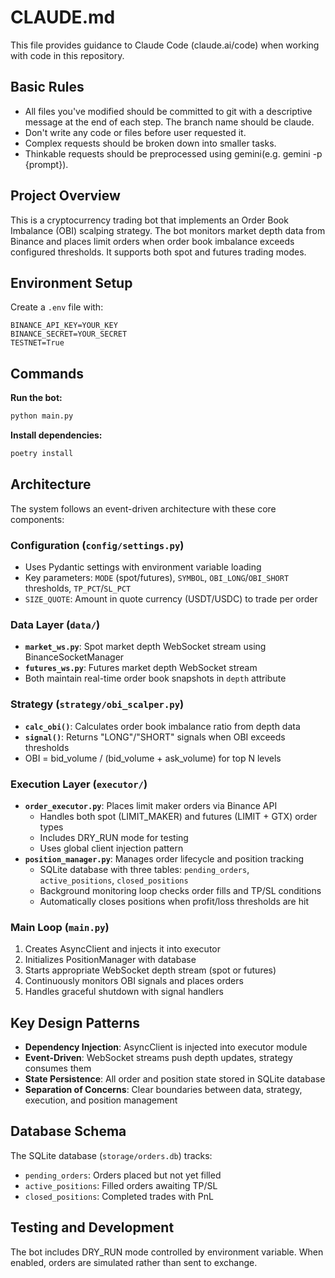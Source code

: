 # CLAUDE.md

This file provides guidance to Claude Code (claude.ai/code) when working with code in this repository.

## Basic Rules

- All files you've modified should be committed to git with a descriptive message at the end of each step. The branch name should be claude.
- Don't write any code or files before user requested it.
- Complex requests should be broken down into smaller tasks.
- Thinkable requests should be preprocessed using gemini(e.g. gemini -p {prompt}).

## Project Overview

This is a cryptocurrency trading bot that implements an Order Book Imbalance (OBI) scalping strategy. The bot monitors market depth data from Binance and places limit orders when order book imbalance exceeds configured thresholds. It supports both spot and futures trading modes.

## Environment Setup

Create a `.env` file with:
```
BINANCE_API_KEY=YOUR_KEY
BINANCE_SECRET=YOUR_SECRET
TESTNET=True
```

## Commands

**Run the bot:**
```bash
python main.py
```

**Install dependencies:**
```bash
poetry install
```

## Architecture

The system follows an event-driven architecture with these core components:

### Configuration (`config/settings.py`)
- Uses Pydantic settings with environment variable loading
- Key parameters: `MODE` (spot/futures), `SYMBOL`, `OBI_LONG`/`OBI_SHORT` thresholds, `TP_PCT`/`SL_PCT`
- `SIZE_QUOTE`: Amount in quote currency (USDT/USDC) to trade per order

### Data Layer (`data/`)
- **`market_ws.py`**: Spot market depth WebSocket stream using BinanceSocketManager
- **`futures_ws.py`**: Futures market depth WebSocket stream 
- Both maintain real-time order book snapshots in `depth` attribute

### Strategy (`strategy/obi_scalper.py`)
- **`calc_obi()`**: Calculates order book imbalance ratio from depth data
- **`signal()`**: Returns "LONG"/"SHORT" signals when OBI exceeds thresholds
- OBI = bid_volume / (bid_volume + ask_volume) for top N levels

### Execution Layer (`executor/`)
- **`order_executor.py`**: Places limit maker orders via Binance API
  - Handles both spot (LIMIT_MAKER) and futures (LIMIT + GTX) order types
  - Includes DRY_RUN mode for testing
  - Uses global client injection pattern
- **`position_manager.py`**: Manages order lifecycle and position tracking
  - SQLite database with three tables: `pending_orders`, `active_positions`, `closed_positions`
  - Background monitoring loop checks order fills and TP/SL conditions
  - Automatically closes positions when profit/loss thresholds are hit

### Main Loop (`main.py`)
1. Creates AsyncClient and injects it into executor
2. Initializes PositionManager with database
3. Starts appropriate WebSocket depth stream (spot or futures)
4. Continuously monitors OBI signals and places orders
5. Handles graceful shutdown with signal handlers

## Key Design Patterns

- **Dependency Injection**: AsyncClient is injected into executor module
- **Event-Driven**: WebSocket streams push depth updates, strategy consumes them
- **State Persistence**: All order and position state stored in SQLite database
- **Separation of Concerns**: Clear boundaries between data, strategy, execution, and position management

## Database Schema

The SQLite database (`storage/orders.db`) tracks:
- `pending_orders`: Orders placed but not yet filled
- `active_positions`: Filled orders awaiting TP/SL
- `closed_positions`: Completed trades with PnL

## Testing and Development

The bot includes DRY_RUN mode controlled by environment variable. When enabled, orders are simulated rather than sent to exchange.